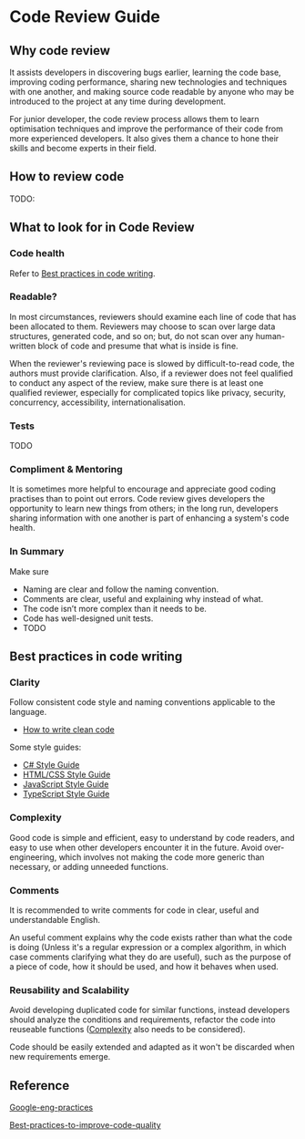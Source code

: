 # Code Review Guide

## Why code review

It assists developers in discovering bugs earlier, learning the code base, improving coding performance, sharing new technologies and techniques with one another, and making source code readable by anyone who may be introduced to the project at any time during development.

For junior developer, the code review process allows them to learn optimisation techniques and improve the performance of their code from more experienced developers. It also gives them a chance to hone their skills and become experts in their field.

## How to review code

TODO:

## What to look for in Code Review

### Code health

Refer to [Best practices in code writing](#Best-practices-in-code-writing).

### Readable?

In most circumstances, reviewers should examine each line of code that has been allocated to them. Reviewers may choose to scan over large data structures, generated code, and so on; but, do not scan over any human-written block of code and presume that what is inside is fine.

When the reviewer's reviewing pace is slowed by difficult-to-read code, the authors must provide clarification. Also, if a reviewer does not feel qualified to conduct any aspect of the review, make sure there is at least one qualified reviewer, especially for complicated topics like privacy, security, concurrency, accessibility, internationalisation.

### Tests

TODO

### Compliment & Mentoring

It is sometimes more helpful to encourage and appreciate good coding practises than to point out errors. Code review gives developers the opportunity to learn new things from others; in the long run, developers sharing information with one another is part of enhancing a system's code health.

### In Summary

Make sure

- Naming are clear and follow the naming convention.
- Comments are clear, useful and explaining why instead of what.
- The code isn’t more complex than it needs to be.
- Code has well-designed unit tests.
- TODO

## Best practices in code writing

### Clarity

Follow consistent code style and naming conventions applicable to the language.

- [How to write clean code](./Clean_Code.pdf)

Some style guides:

- [C# Style Guide](https://google.github.io/styleguide/csharp-style.html)
- [HTML/CSS Style Guide](https://google.github.io/styleguide/htmlcssguide.html)
- [JavaScript Style Guide](https://google.github.io/styleguide/jsguide.html)
- [TypeScript Style Guide](https://google.github.io/styleguide/tsguide.html)

### Complexity

Good code is simple and efficient, easy to understand by code readers, and easy to use when other developers encounter it in the future. Avoid over-engineering, which involves not making the code more generic than necessary, or adding unneeded functions.

### Comments

It is recommended to write comments for code in clear, useful and understandable English.

An useful comment explains why the code exists rather than what the code is doing (Unless it's a regular expression or a complex algorithm, in which case comments clarifying what they do are useful), such as the purpose of a piece of code, how it should be used, and how it behaves when used.

### Reusability and Scalability

Avoid developing duplicated code for similar functions, instead developers should analyze the conditions and requirements, refactor the code into reuseable functions ([Complexity](#Complexity) also needs to be considered).

Code should be easily extended and adapted as it won't be discarded when new requirements emerge.

## Reference

[Google-eng-practices](https://google.github.io/eng-practices)

[Best-practices-to-improve-code-quality](https://www.encora.com/insights/best-practices-to-improve-code-quality)
